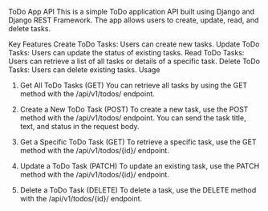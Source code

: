 ToDo App API
This is a simple ToDo application API built using Django and Django REST Framework. The app allows users to create, update, read, and delete tasks.

Key Features
Create ToDo Tasks: Users can create new tasks.
Update ToDo Tasks: Users can update the status of existing tasks.
Read ToDo Tasks: Users can retrieve a list of all tasks or details of a specific task.
Delete ToDo Tasks: Users can delete existing tasks.
Usage
1. Get All ToDo Tasks (GET)
You can retrieve all tasks by using the GET method with the /api/v1/todos/ endpoint.

2. Create a New ToDo Task (POST)
To create a new task, use the POST method with the /api/v1/todos/ endpoint. You can send the task title, text, and status in the request body.

3. Get a Specific ToDo Task (GET)
To retrieve a specific task, use the GET method with the /api/v1/todos/{id}/ endpoint.

4. Update a ToDo Task (PATCH)
To update an existing task, use the PATCH method with the /api/v1/todos/{id}/ endpoint.

5. Delete a ToDo Task (DELETE)
To delete a task, use the DELETE method with the /api/v1/todos/{id}/ endpoint.
